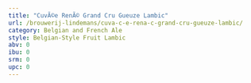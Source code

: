 ```yaml
---
title: "CuvÃ©e RenÃ© Grand Cru Gueuze Lambic"
url: /brouwerij-lindemans/cuva-c-e-rena-c-grand-cru-gueuze-lambic/
category: Belgian and French Ale
style: Belgian-Style Fruit Lambic
abv: 0
ibu: 0
srm: 0
upc: 0
---
```



